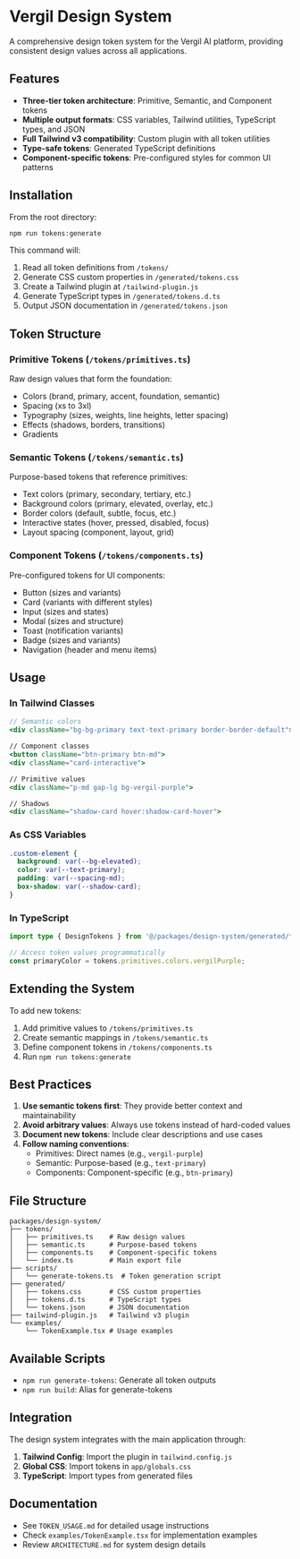 # Vergil Design System

A comprehensive design token system for the Vergil AI platform, providing consistent design values across all applications.

## Features

- **Three-tier token architecture**: Primitive, Semantic, and Component tokens
- **Multiple output formats**: CSS variables, Tailwind utilities, TypeScript types, and JSON
- **Full Tailwind v3 compatibility**: Custom plugin with all token utilities
- **Type-safe tokens**: Generated TypeScript definitions
- **Component-specific tokens**: Pre-configured styles for common UI patterns

## Installation

From the root directory:

```bash
npm run tokens:generate
```

This command will:
1. Read all token definitions from `/tokens/`
2. Generate CSS custom properties in `/generated/tokens.css`
3. Create a Tailwind plugin at `/tailwind-plugin.js`
4. Generate TypeScript types in `/generated/tokens.d.ts`
5. Output JSON documentation in `/generated/tokens.json`

## Token Structure

### Primitive Tokens (`/tokens/primitives.ts`)
Raw design values that form the foundation:
- Colors (brand, primary, accent, foundation, semantic)
- Spacing (xs to 3xl)
- Typography (sizes, weights, line heights, letter spacing)
- Effects (shadows, borders, transitions)
- Gradients

### Semantic Tokens (`/tokens/semantic.ts`)
Purpose-based tokens that reference primitives:
- Text colors (primary, secondary, tertiary, etc.)
- Background colors (primary, elevated, overlay, etc.)
- Border colors (default, subtle, focus, etc.)
- Interactive states (hover, pressed, disabled, focus)
- Layout spacing (component, layout, grid)

### Component Tokens (`/tokens/components.ts`)
Pre-configured tokens for UI components:
- Button (sizes and variants)
- Card (variants with different styles)
- Input (sizes and states)
- Modal (sizes and structure)
- Toast (notification variants)
- Badge (sizes and variants)
- Navigation (header and menu items)

## Usage

### In Tailwind Classes

```jsx
// Semantic colors
<div className="bg-bg-primary text-text-primary border-border-default">

// Component classes
<button className="btn-primary btn-md">
<div className="card-interactive">

// Primitive values
<div className="p-md gap-lg bg-vergil-purple">

// Shadows
<div className="shadow-card hover:shadow-card-hover">
```

### As CSS Variables

```css
.custom-element {
  background: var(--bg-elevated);
  color: var(--text-primary);
  padding: var(--spacing-md);
  box-shadow: var(--shadow-card);
}
```

### In TypeScript

```typescript
import type { DesignTokens } from '@/packages/design-system/generated/tokens';

// Access token values programmatically
const primaryColor = tokens.primitives.colors.vergilPurple;
```

## Extending the System

To add new tokens:

1. Add primitive values to `/tokens/primitives.ts`
2. Create semantic mappings in `/tokens/semantic.ts`
3. Define component tokens in `/tokens/components.ts`
4. Run `npm run tokens:generate`

## Best Practices

1. **Use semantic tokens first**: They provide better context and maintainability
2. **Avoid arbitrary values**: Always use tokens instead of hard-coded values
3. **Document new tokens**: Include clear descriptions and use cases
4. **Follow naming conventions**: 
   - Primitives: Direct names (e.g., `vergil-purple`)
   - Semantic: Purpose-based (e.g., `text-primary`)
   - Components: Component-specific (e.g., `btn-primary`)

## File Structure

```
packages/design-system/
├── tokens/
│   ├── primitives.ts    # Raw design values
│   ├── semantic.ts      # Purpose-based tokens
│   ├── components.ts    # Component-specific tokens
│   └── index.ts         # Main export file
├── scripts/
│   └── generate-tokens.ts  # Token generation script
├── generated/
│   ├── tokens.css       # CSS custom properties
│   ├── tokens.d.ts      # TypeScript types
│   └── tokens.json      # JSON documentation
├── tailwind-plugin.js   # Tailwind v3 plugin
└── examples/
    └── TokenExample.tsx # Usage examples
```

## Available Scripts

- `npm run generate-tokens`: Generate all token outputs
- `npm run build`: Alias for generate-tokens

## Integration

The design system integrates with the main application through:

1. **Tailwind Config**: Import the plugin in `tailwind.config.js`
2. **Global CSS**: Import tokens in `app/globals.css`
3. **TypeScript**: Import types from generated files

## Documentation

- See `TOKEN_USAGE.md` for detailed usage instructions
- Check `examples/TokenExample.tsx` for implementation examples
- Review `ARCHITECTURE.md` for system design details